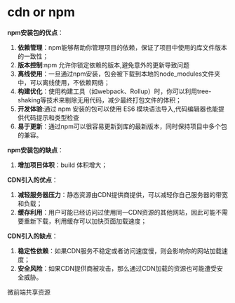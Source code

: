 # cdn or npm

**npm安装包的优点**：

1. **依赖管理**：npm能够帮助你管理项目的依赖，保证了项目中使用的库文件版本的一致性；
2. **版本控制**:npm 允许你锁定依赖的版本,避免意外的更新导致问题
3. **离线使用**：一旦通过npm安装，包会被下载到本地的node_modules文件夹中，可以离线使用，不依赖网络；
4. **构建优化**：使用构建工具（如webpack、Rollup）时，你可以利用tree-shaking等技术来剔除无用代码，减少最终打包文件的体积；
5. **开发体验**:通过 npm 安装的包可以使用 ES6 模块语法导入,代码编辑器也能提供代码提示和类型检查
6. **易于更新**：通过npm可以很容易更新到库的最新版本，同时保持项目中多个包的兼容。

**npm安装包的缺点**：
1. **增加项目体积**：build 体积增大；

**CDN引入的优点**：

1. **减轻服务器压力**：静态资源由CDN提供商提供，可以减轻你自己服务器的带宽和负载；
2. **缓存利用**：用户可能已经访问过使用同一CDN资源的其他网站，因此可能不需要重新下载，利用缓存可以加快页面加载速度；

**CDN引入的缺点**：

1. **稳定性依赖**：如果CDN服务不稳定或者访问速度慢，则会影响你的网站加载速度；
3. **安全风险**：如果CDN提供商被攻击，那么通过CDN加载的资源也可能遭受安全威胁。

微前端共享资源